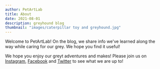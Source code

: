 ```yaml
---
author: PetArtLab
title: About
date: 2021-08-01
description: greyhound blog
thumbnail: "images/caterpillar toy and greyhound.jpg"
---
```

Welcome to PetArtLab! On the blog, we share info we've learned along the way while caring for our grey. We hope you find it useful!

We hope you enjoy our greyt adventures and makes! Please join us on [Instagram](https://www.instagram.com/petartlab), [Facebook](https://facebook.com/petartlab) and [Twitter](https://twitter.com/petartlab) to see what we are up to!
